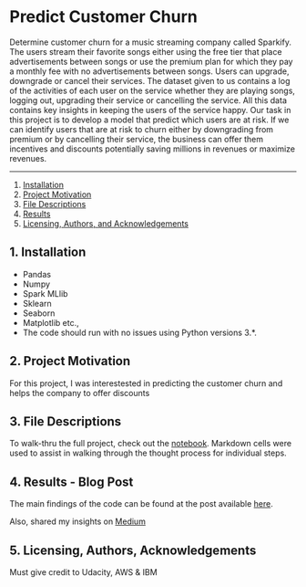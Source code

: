 # Predict Customer Churn

Determine customer churn for a music streaming company called Sparkify. The users stream their favorite songs either using the free tier that place advertisements between songs or use the premium plan for which they pay a monthly fee with no advertisements between songs. Users can upgrade, downgrade or cancel their services. The dataset given to us contains a log of the activities of each user on the service whether they are playing songs, logging out, upgrading their service or cancelling the service. All this data contains key insights in keeping the users of the service happy. Our task in this project is to develop a model that predict which users are at risk. If we can identify users that are at risk to churn either by downgrading from premium or by cancelling their service, the business can offer them incentives and discounts potentially saving millions in revenues or maximize revenues.

--------------------------------------
1. [Installation](#installation)
2. [Project Motivation](#motivation)
3. [File Descriptions](#files)
4. [Results](#results)
5. [Licensing, Authors, and Acknowledgements](#licensing)

## 1. Installation <a name="installation"></a>
- Pandas
- Numpy
- Spark MLlib
- Sklearn
- Seaborn
- Matplotlib etc.,
- The code should run with no issues using Python versions 3.*.

## 2. Project Motivation <a name="motivation"></a>
For this project, I was interestested in predicting the customer churn and helps the company to offer discounts

## 3. File Descriptions <a name="files"></a>  
To walk-thru the full project, check out the [notebook](Sparkify.ipynb).
Markdown cells were used to assist in walking through the thought process for individual steps.  

## 4. Results - Blog Post <a name="results"></a>
The main findings of the code can be found at the post available [here](blog.md).

Also, shared my insights on [Medium](https://medium.com/@jeevananandanne/predicting-churn-of-customers-423461439422)

## 5. Licensing, Authors, Acknowledgements<a name="licensing"></a>
Must give credit to Udacity, AWS & IBM
